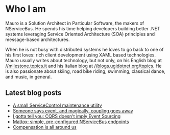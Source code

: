 # Who I am

Mauro is a Solution Architect in Particular Software, the makers of NServiceBus. He spends his time helping developers building better .NET systems leveraging Service Oriented Architecture (SOA) principles and message-based architectures.

When he is not busy with distributed systems he loves to go back to one of his first loves: rich client development using XAML based technologies. Mauro usually writes about technology, but not only, on his English blog at [//milestone.topics.it](https://milestone.topics.it) and his Italian blog at [//blogs.ugidotnet.org/topics](https://blogs.ugidotnet.org/topics). He is also passionate about skiing, road bike riding, swimming, classical dance, and music, in general.

## Latest blog posts

<!--START_SECTION:feed-->
* [A small ServiceControl maintenance utility](https:&#x2F;&#x2F;milestone.topics.it&#x2F;2024&#x2F;04&#x2F;09&#x2F;service-control-ghost-endpoints.html)
* [Someone says event, and magically, coupling goes away](https:&#x2F;&#x2F;milestone.topics.it&#x2F;2024&#x2F;02&#x2F;16&#x2F;events-magic.html)
* [I gotta tell you: CQRS doesn&#39;t imply Event Sourcing](https:&#x2F;&#x2F;milestone.topics.it&#x2F;2024&#x2F;01&#x2F;27&#x2F;cqrs-and-es.html)
* [Mattox: simple, pre-configured NServiceBus endpoints](https:&#x2F;&#x2F;milestone.topics.it&#x2F;2024&#x2F;01&#x2F;08&#x2F;mattox-endpoints.html)
* [Compensation is all around us](https:&#x2F;&#x2F;milestone.topics.it&#x2F;2023&#x2F;11&#x2F;28&#x2F;compensation.html)
<!--END_SECTION:feed-->
